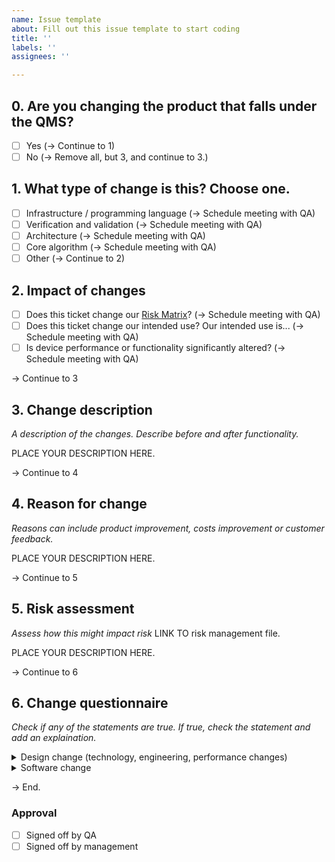 ```yaml
---
name: Issue template
about: Fill out this issue template to start coding
title: ''
labels: ''
assignees: ''

---
```

## 0. Are you changing the product that falls under the QMS?
- [ ] Yes (-> Continue to 1)
- [ ] No (-> Remove all, but 3, and continue to 3.)

## 1. What type of change is this? Choose one.
- [ ] Infrastructure / programming language (-> Schedule meeting with QA)
- [ ] Verification and validation (-> Schedule meeting with QA)
- [ ] Architecture (-> Schedule meeting with QA)
- [ ] Core algorithm (-> Schedule meeting with QA)
- [ ] Other (-> Continue to 2)

## 2. Impact of changes
- [ ] Does this ticket change our [Risk Matrix](https://drive.google.com/file/d/1FU75q1N5YYBL8HDRbQIrOO1lzGUQP8j9/view)? (-> Schedule meeting with QA)
- [ ] Does this ticket change our intended use? Our intended use is... (-> Schedule meeting with QA)
- [ ] Is device performance or functionality significantly altered? (-> Schedule meeting with QA)

-> Continue to 3

## 3. Change description
*A description of the changes. Describe before and after functionality.*

PLACE YOUR DESCRIPTION HERE.

-> Continue to 4

## 4. Reason for change
*Reasons can include product improvement, costs improvement or customer feedback.*

PLACE YOUR DESCRIPTION HERE.

-> Continue to 5

## 5. Risk assessment
*Assess how this might impact risk* LINK TO risk management file.

PLACE YOUR DESCRIPTION HERE.

-> Continue to 6

## 6. Change questionnaire
*Check if any of the statements are true. If true, check the statement and add an explaination.*

<details>
  <summary>Design change (technology, engineering, performance changes)</summary>

  - [ ] B1 – Does the change affect indications, contraindication or warnings or precautions?
  - [ ] B2 – Is it any other change in design such as: performance specifications, wireless communications, components or accessories, patient/user interface/environmental specifications?
  - [ ] B2.1 – Does the change significantly affect the use of the device?
  - [ ] B2.2 – Does a risk assessment identify any new or significantly modified risks?
  - [ ] B2.3 – Is clinical data necessary?
  - [ ] B2.4 – Were any unexpected issues encountered with Verification and/or Validation activities that could affect safety & effectiveness of the device?

</details>
<details>
  <summary>Software change</summary>

  - [ ] E1 – Does the change in software modify an algorithm or does it impact the way the data is read and interpreted such that it impacts/alters the diagnosis or therapy delivered?
  - [ ] E2 – Is the change made solely to strengthen cybersecurity and does not have any other impact on the software or device?
  - [ ] E3 – Is the change made solely to return the system into specification of the most recently cleared device?
  - [ ] E4 – What are the impacts of any changes to risks associated with use of the device and the impacts of any changes to the risk controls for the device?
  - [ ] E4.1 – Does the change introduce a new risk or modify an existing risk that could result in significant harm and that is not effectively mitigated in the most recently cleared device?
  - [ ] E4.2 – Does the change create or necessitate a new risk control measure or a modification of an existing risk control measure for a hazardous situation that could result in significant harm?
  - [ ] E5 – Could the change significantly affect clinical functionality or performance specifications or control of the device that are directly associated with the diagnosis or intended use of the device?
  - [ ] E6 – Does the change in software introduce or remove an alarm function, and a response to the new alarm may change the treatment of the patient in comparison to the previous version of the software?
  - [ ] E7 – Does the change in software correct an error for which there is a safety risk to the patient if the error is not fixed?
  - [ ] E8 – Does the change only introduce non-therapeutic and nondiagnostic features (e.g. printing, faxing, reporting format) or disables a feature that does not interact with other features?
  - [ ] E9 – Does the change in software only modify the user interface in appearance with negligible risk of impacting diagnosis or therapy delivered?
  - [ ] E10 – Is it a change to the infrastructure of the software?
  - [ ] E11 – Is it a change to the architecture of the software, including change to a new OS, new hardware platform and new middleware?
  - [ ] E12 – Is it a change to a ‘Core algorithm’ such that it can directly impact or contribute to the device’s intended use?
  - [ ] E13 – Are there any ‘re-engineering’ or ‘refactoring’ changes?

</details>

-> End.

### Approval
- [ ] Signed off by QA
- [ ] Signed off by management